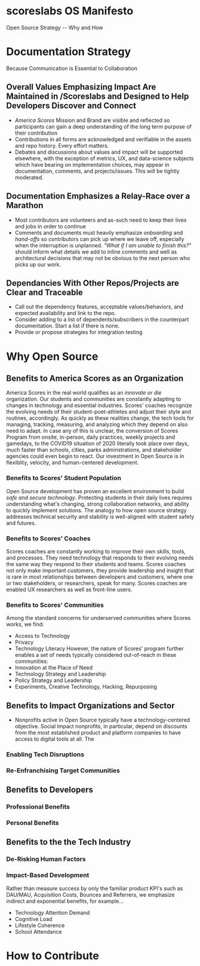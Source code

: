 # scoreslabs OS Manifesto
Open Source Strategy -- Why and How
# Documentation Strategy
Because Communication is Essential to Collaboration
## Overall Values Emphasizing Impact Are Maintained in /Scoreslabs and Designed to Help Developers Discover and Connect
- *America Scores* Mission and Brand are visible and reflected so participants can gain a deep understanding of the long term purpose of their contribution
- Contributions in all forms are acknowledged and verifiable in the assets and repo history. Every effort matters.
- Debates and discussions about values and impact will be supported elsewhere, with the exception of metrics, UX, and data-science subjects which have bearing on implementation choices, may appear in documentation, comments, and projects/issues. This will be tightly moderated.
## Documentation Emphasizes a Relay-Race over a Marathon
- Most contributors are volunteers and as-such need to keep their lives and jobs in order to continue
- Comments and documents must heavily emphasize _onboarding_ and _hand-offs_ so contributors can pick up where we leave off, especially when the interruption is unplanned. _"What if I am unable to finish this?"_ should inform what details we add to inline comments and well as architectural decisions that may not be obvious to the next person who picks up our work.
## Dependancies With Other Repos/Projects are Clear and Traceable ##
- Call out the dependency features, acceptable values/behaviors, and expected availability and link to the repo.
- Consider adding to a list of dependents/subscribers in the counterpart documentation. Start a list if there is none.
- Provide or propose strategies for integration testing

# Why Open Source #
## Benefits to America Scores as an Organization
America Scores in the real world qualifies as an _innovate or die_ organization. Our students and communities are constantly adapting to changes in technology and essential industries. Scores' coaches recognize the evolving needs of their student-poet-athletes and adjust their style and routines, accordingly.
As quickly as these realities change, the tech tools for managing, tracking, measuring, and analyzing which they depend on also need to adapt.
In case any of this is unclear, the conversion of Scores Program from onsite, in-person, daily practices, weekly projects and gamedays, to the COVID19 situation of 2020 literally took place over days, much faster than schools, cities, parks adminstrations, and stakeholder agencies could even begin to react.
Our investment in Open Source is in flexiblity, velocity, and human-centered development.
### Benefits to Scores' Student Population
Open Source development has proven an excellent environment to build _safe and secure technology_. Protecting students in their daily lives requires understanding what's changing, strong collaboration networks, and ability to quickly implement solutions. The analogy to how open source strategy addresses technical security and stability is well-aligned with student safety and futures.
### Benefits to Scores' Coaches
Scores coaches are constantly working to improve their own skills, tools, and processes. They need technology that responds to their evolving needs the same way they respond to their students and teams. Scores coaches not only make important customers, they provide leadership and insight that is rare in most relationships between developers and customers, where one or two stakeholders, or researchers, speak for many. Scores coaches are enabled UX researchers as well as front-line users.
### Benefits to Scores' Communities
Among the standard concerns for underserved communities where Scores works, we find:
- Access to Technology
- Privacy
- Technology Literacy
However, the nature of Scores' program further enables a set of needs typically considered out-of-reach in these communities:
- Innovation at the Place of Need
- Technology Strategy and Leadership
- Policy Strategy and Leadership
- Experiments, Creative Technology, Hacking, Repurposing
## Benefits to Impact Organizations and Sector
- Nonprofits active in Open Source typically have a technology-centered objective. Social Impact nonprofits, in particular, depend on discounts from the most established product and platform companies to have access to digital tools at all. The 
### Enabling Tech Disruptions
### Re-Enfranchising Target Communities
## Benefits to Developers
### Professional Benefits
### Personal Benefits
## Benefits to the the Tech Industry
### De-Risking Human Factors
### Impact-Based Development
Rather than measure success by only the familiar product KPI's such as DAU/MAU, Acquisition Costs, Bounces and Referrers, we emphasize indirect and exponential benefits, for example...
- Technology Attention Demand
- Cognitive Load
- Lifestyle Coherence
- School Attendance

# How to Contribute

